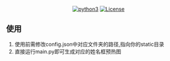 <div align='center'>

[![python3](https://img.shields.io/badge/python-3.9+-blue.svg)](https://www.python.org/)
[![License](https://img.shields.io/badge/license-MIT-blue.svg)](https://opensource.org/licenses/MIT)

</div>

## 使用
1. 使用前需修改config.json中对应文件夹的路径,指向你的static目录
2. 直接运行main.py即可生成对应的姓名框预热图
